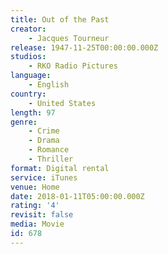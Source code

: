```yaml
---
title: Out of the Past
creator:
    - Jacques Tourneur
release: 1947-11-25T00:00:00.000Z
studios:
    - RKO Radio Pictures
language:
    - English
country:
    - United States
length: 97
genre:
    - Crime
    - Drama
    - Romance
    - Thriller
format: Digital rental
service: iTunes
venue: Home
date: 2018-01-11T05:00:00.000Z
rating: '4'
revisit: false
media: Movie
id: 678
---
```




